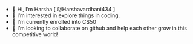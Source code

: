 - 👋 Hi, I’m Harsha [ @Harshavardhani434 ] 
- 👀 I’m interested in explore things in coding.
- 🌱 I’m currently enrolled into CS50
- 💞️ I’m looking to collaborate on github and help each other grow in this competitive world!

<!---
Harshavardhani434/Harshavardhani434 is a ✨ special ✨ repository because its `README.md` (this file) appears on your GitHub profile.
You can click the Preview link to take a look at your changes.
--->
